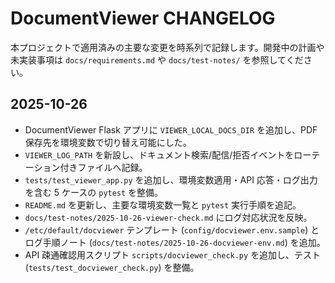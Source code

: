 # DocumentViewer CHANGELOG

本プロジェクトで適用済みの主要な変更を時系列で記録します。開発中の計画や未実装事項は `docs/requirements.md` や `docs/test-notes/` を参照してください。

## 2025-10-26

- DocumentViewer Flask アプリに `VIEWER_LOCAL_DOCS_DIR` を追加し、PDF 保存先を環境変数で切り替え可能にした。
- `VIEWER_LOG_PATH` を新設し、ドキュメント検索/配信/拒否イベントをローテーション付きファイルへ記録。
- `tests/test_viewer_app.py` を追加し、環境変数適用・API 応答・ログ出力を含む 5 ケースの `pytest` を整備。
- `README.md` を更新し、主要な環境変数一覧と `pytest` 実行手順を追記。
- `docs/test-notes/2025-10-26-viewer-check.md` にログ対応状況を反映。
- `/etc/default/docviewer` テンプレート (`config/docviewer.env.sample`) とログ手順ノート (`docs/test-notes/2025-10-26-docviewer-env.md`) を追加。
- API 疎通確認用スクリプト `scripts/docviewer_check.py` を追加し、テスト (`tests/test_docviewer_check.py`) を整備。
